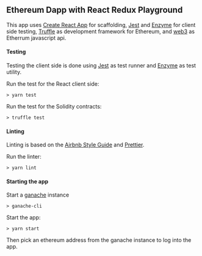 ## Ethereum Dapp with React Redux Playground

This app uses [Create React App](https://github.com/facebook/create-react-app) for scaffolding,  [Jest](https://jestjs.io/) and [Enzyme](https://airbnb.io/enzyme/) for client side testing,  [Truffle](https://truffleframework.com/) as development framework for Ethereum, and [web3](https://github.com/ethereum/web3.js/) as Etherrum javascript api.

#### Testing

Testing the client side is done using [Jest](https://jestjs.io/) as test runner and [Enzyme](https://airbnb.io/enzyme/) as test utility.

Run the test for the React client side:
```
> yarn test
```

Run the test for the Solidity contracts:
```
> truffle test
```

#### Linting

Linting is based on the [Airbnb Style Guide](https://github.com/airbnb/javascript) and [Prettier](https://github.com/prettier/prettier).

Run the linter:

```
> yarn lint
```

#### Starting the app

Start a [ganache](https://truffleframework.com/ganache) instance

```
> ganache-cli
```

Start the app:

```
> yarn start
```

Then pick an ethereum address from the ganache instance to log into the app.